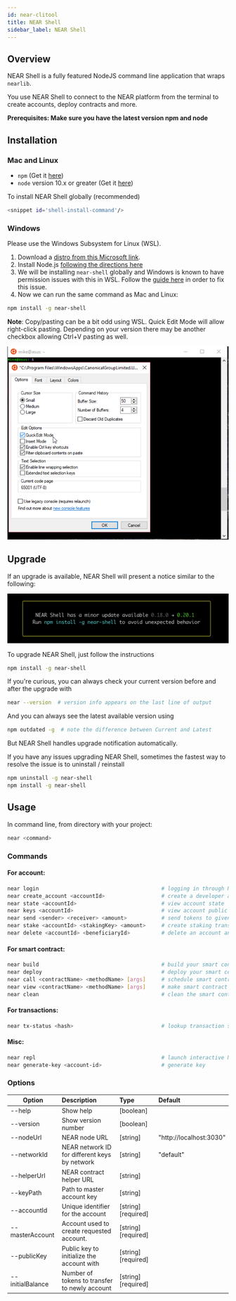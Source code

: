 ```yaml
---
id: near-clitool
title: NEAR Shell
sidebar_label: NEAR Shell
---
```


## Overview

NEAR Shell is a fully featured NodeJS command line application that wraps `nearlib`.

You use NEAR Shell to connect to the NEAR platform from the terminal to create accounts, deploy contracts and more.

**Prerequisites: Make sure you have the latest version npm and node**

## Installation

### Mac and Linux

* `npm` (Get it [here](https://www.npmjs.com/get-npm))
* `node` version 10.x or greater (Get it [here](https://nodejs.org/en/download))

To install NEAR Shell globally (recommended)

```bash
<snippet id='shell-install-command'/>
```

### Windows

Please use the Windows Subsystem for Linux (WSL).

1. Download a [distro from this Microsoft link](https://docs.microsoft.com/en-us/windows/wsl/install-manual#downloading-distros).
2. Install Node.js [following the directions here](https://nodejs.org/en/download/package-manager/)
3. We will be installing `near-shell` globally and Windows is known to have permission issues with this in WSL. Follow the [guide here](https://docs.npmjs.com/resolving-eacces-permissions-errors-when-installing-packages-globally#manually-change-npms-default-directory) in order to fix this issue.
4. Now we can run the same command as Mac and Linux:

```bash
npm install -g near-shell
```

**Note**: Copy/pasting can be a bit odd using WSL. Quick Edit Mode will allow right-click pasting. Depending on your version there may be another checkbox allowing Ctrl+V pasting as well.

![Windows option called Quick Edit allow right-click pasting in WSL](/docs/assets/windows-quickedit-mode.png)


## Upgrade

If an upgrade is available, NEAR Shell will present a notice similar to the following: 

![NEAR Shell detects a new version](/docs/assets/near-shell-upgrade-notice.png)

To upgrade NEAR Shell, just follow the instructions

```bash
npm install -g near-shell
```

If you're curious, you can always check your current version before and after the upgrade with

```bash
near --version  # version info appears on the last line of output
```

And you can always see the latest available version using

```bash
npm outdated -g  # note the difference between Current and Latest
```

But NEAR Shell handles upgrade notification automatically.

If you have any issues upgrading NEAR Shell, sometimes the fastest way to resolve the issue is to uninstall / reinstall

```bash
npm uninstall -g near-shell
npm install -g near-shell
```

## Usage

In command line, from directory with your project:

```bash
near <command>
```

### Commands

#### For account:
```bash
near login                                       # logging in through NEAR protocol wallet
near create_account <accountId>                  # create a developer account with --masterAccount(required), publicKey and initialBalance
near state <accountId>                           # view account state
near keys <accountId>                            # view account public keys
near send <sender> <receiver> <amount>           # send tokens to given receiver
near stake <accountId> <stakingKey> <amount>     # create staking transaction (stakingKey is base58 encoded)
near delete <accountId> <beneficiaryId>          # delete an account and transfer funds to beneficiary account
```

#### For smart contract:
```bash
near build                                       # build your smart contract
near deploy                                      # deploy your smart contract
near call <contractName> <methodName> [args]     # schedule smart contract call which can modify state
near view <contractName> <methodName> [args]     # make smart contract call which can view state
near clean                                       # clean the smart contract build locally (remove ./out )
```

#### For transactions:
```bash
near tx-status <hash>                            # lookup transaction status by hash
```

#### Misc:

```bash
near repl                                        # launch interactive Node.js shell with NEAR connection available to use
near generate-key <account-id>                   # generate key
```

### Options

| Option                    | Description                                   | Type      | Default               |
| --------------------------|:----------------------------------------------| :---------|:----------------------|
| --help                    | Show help                                     | [boolean] |                       |
| --version                 | Show version number                           | [boolean] |                       |
| --nodeUrl                 | NEAR node URL                                 | [string]  |"http://localhost:3030"|
| --networkId               | NEAR network ID for different keys by network | [string]  |"default"              |
| --helperUrl               | NEAR contract helper URL                      | [string]  |                       |
| --keyPath                 | Path to master account key                    | [string]  |                       |
| --accountId               | Unique identifier for the account             | [string]  [required]|             |
| --masterAccount           | Account used to create requested account.     | [string]  [required]|             |
| --publicKey               | Public key to initialize the account with     | [string]  [required]|             |
| --initialBalance          | Number of tokens to transfer to newly account | [string]  [required]|             |
